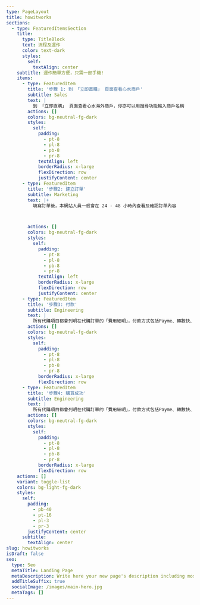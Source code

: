 ```yaml
---
type: PageLayout
title: howitworks
sections:
  - type: FeaturedItemsSection
    title:
      type: TitleBlock
      text: 流程及運作
      color: text-dark
      styles:
        self:
          textAlign: center
    subtitle: 運作簡單方便，只需一部手機!
    items:
      - type: FeaturedItem
        title: '步驟 1: 到 「立即直購」 頁面查看心水商戶'
        subtitle: Sales
        text: |
          到 「立即直購」 頁面查看心水海外商戶，你亦可以用搜尋功能輸入商戶名稱
        actions: []
        colors: bg-neutral-fg-dark
        styles:
          self:
            padding:
              - pt-8
              - pl-8
              - pb-8
              - pr-8
            textAlign: left
            borderRadius: x-large
            flexDirection: row
            justifyContent: center
      - type: FeaturedItem
        title: '步驟2: 建立訂單'
        subtitle: Marketing
        text: |+
          填寫訂單後，本網站人員一般會在 24 - 48 小時內查看及確認訂單內容



        actions: []
        colors: bg-neutral-fg-dark
        styles:
          self:
            padding:
              - pt-8
              - pl-8
              - pb-8
              - pr-8
            textAlign: left
            borderRadius: x-large
            flexDirection: row
            justifyContent: center
      - type: FeaturedItem
        title: '步驟3: 付款'
        subtitle: Engineering
        text: |
          所有代購項目都會列明在代購訂單的「費用細明」，付款方式包括Payme、轉數快、支付寶、銀行轉帳。
        actions: []
        colors: bg-neutral-fg-dark
        styles:
          self:
            padding:
              - pt-8
              - pl-8
              - pb-8
              - pr-8
            borderRadius: x-large
            flexDirection: row
      - type: FeaturedItem
        title: '步驟4: 購買成功'
        subtitle: Engineering
        text: |
          所有代購項目都會列明在代購訂單的「費用細明」，付款方式包括Payme、轉數快、支付寶、銀行轉帳。
        actions: []
        colors: bg-neutral-fg-dark
        styles:
          self:
            padding:
              - pt-8
              - pl-8
              - pb-8
              - pr-8
            borderRadius: x-large
            flexDirection: row
    actions: []
    variant: toggle-list
    colors: bg-light-fg-dark
    styles:
      self:
        padding:
          - pb-40
          - pt-16
          - pl-3
          - pr-3
        justifyContent: center
      subtitle:
        textAlign: center
slug: howitworks
isDraft: false
seo:
  type: Seo
  metaTitle: Landing Page
  metaDescription: Write here your new page's description including most relevant keywords.
  addTitleSuffix: true
  socialImage: /images/main-hero.jpg
  metaTags: []
---
```


